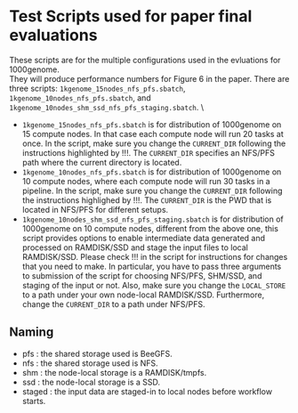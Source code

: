 # Test Scripts used for paper final evaluations
These scripts are for the multiple configurations used in the evluations for 1000genome. \
They will produce performance numbers for Figure 6 in the paper.
There are three scripts: `1kgenome_15nodes_nfs_pfs.sbatch`, `1kgenome_10nodes_nfs_pfs.sbatch`, and `1kgenome_10nodes_shm_ssd_nfs_pfs_staging.sbatch`. \
- `1kgenome_15nodes_nfs_pfs.sbatch` is for distribution of 1000genome on 15 compute nodes. In that case each compute node will run 20 tasks at once. In the script, make sure you change the `CURRENT_DIR` following the instructions highlighted by !!!. The `CURRENT_DIR` specifies an NFS/PFS path where the current directory is located.  
- `1kgenome_10nodes_nfs_pfs.sbatch` is for distribution of 1000genome on 10 compute nodes, where each compute node will run 30 tasks in a pipeline. In the script, make sure you change the `CURRENT_DIR` following the instructions highlighed by !!!. The `CURRENT_DIR` is the PWD that is located in NFS/PFS for different setups.
- `1kgenome_10nodes_shm_ssd_nfs_pfs_staging.sbatch` is for distribution of 1000genome on 10 compute nodes, different from the above one, this script provides options to enable intermediate data generated and processed on RAMDISK/SSD and stage the input files to local RAMDISK/SSD. Please check !!! in the script for instructions for changes that you need to make. In particular, you have to pass three arguments to submission of the script for choosing NFS/PFS, SHM/SSD, and staging of the input or not. Also, make sure you change the `LOCAL_STORE` to a path under your own node-local RAMDISK/SSD. Furthermore, change the `CURRENT_DIR` to a path under NFS/PFS.  

## Naming
- pfs : the shared storage used is BeeGFS.
- nfs : the shared storage used is NFS.
- shm : the node-local storage is a RAMDISK/tmpfs.
- ssd : the node-local storage is a SSD.
- staged : the input data are staged-in to local nodes before workflow starts.

